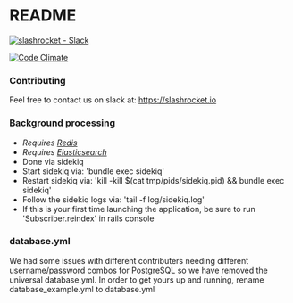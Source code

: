 # README

[![slashrocket - Slack](https://slashrocket-slackin.herokuapp.com/badge.svg)](https://slashrocket.github.io)

[![Code Climate](https://codeclimate.com/github/RailsStudyGroup/redditgraphed/badges/gpa.svg)](https://codeclimate.com/github/RailsStudyGroup/redditgraphed)

### Contributing
Feel free to contact us on slack at: https://slashrocket.io

### Background processing
* _Requires [Redis](http://redis.io)_
* _Requires [Elasticsearch](http://www.elasticsearch.org/overview/elkdownloads/)_
* Done via sidekiq
* Start sidekiq via: 'bundle exec sidekiq'
* Restart sidekiq via: 'kill -kill $(cat tmp/pids/sidekiq.pid) && bundle exec sidekiq'
* Follow the sidekiq logs via: 'tail -f log/sidekiq.log'
* If this is your first time launching the application, be sure to run 'Subscriber.reindex' in rails console

### database.yml
We had some issues with different contributers needing different username/password combos for PostgreSQL so we have removed the universal database.yml. In order to get yours up and running, rename database_example.yml to database.yml
